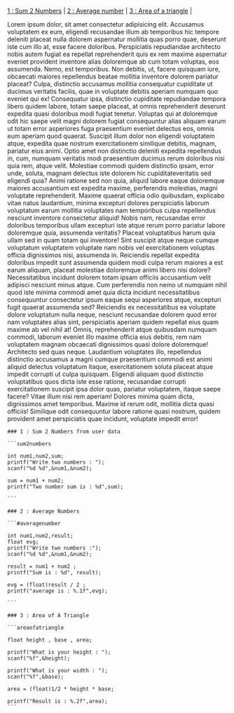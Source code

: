 [1 : Sum 2 Numbers](#sum2numbers) |
[2 : Average number](#averagenumber) |
[3 : Area of a triangle](#areaofatriangle) |



Lorem ipsum dolor, sit amet consectetur adipisicing elit. Accusamus voluptatem ex eum, eligendi recusandae illum
ab temporibus hic tempore deleniti placeat nulla dolorem aspernatur mollitia quas porro quae, deserunt iste cum
illo at, esse facere doloribus. Perspiciatis repudiandae architecto nobis autem fugiat ea repellat reprehenderit
quis ex rem maxime aspernatur eveniet provident inventore alias doloremque ab cum totam voluptas, eos assumenda.
Nemo, est temporibus. Non debitis, ut, facere quisquam iure, obcaecati maiores repellendus beatae mollitia
inventore dolorem pariatur placeat? Culpa, distinctio accusamus mollitia consequatur cupiditate ut ducimus
veritatis facilis, quae in voluptate debitis aperiam numquam quo eveniet qui ex! Consequatur ipsa, distinctio
cupiditate repudiandae tempora libero quidem labore, totam saepe placeat, at omnis reprehenderit deserunt
expedita quasi doloribus modi fugiat tenetur. Voluptas qui at doloremque odit hic saepe velit magni dolorem fugiat consequuntur alias aliquam earum ut totam error asperiores fuga praesentium eveniet delectus eos, omnis eum aperiam quod quaerat. Suscipit illum dolor non eligendi voluptatem atque, expedita quae nostrum exercitationem similique debitis, magnam, pariatur eius animi. Optio amet non distinctio deleniti expedita repellendus in, cum, numquam veritatis modi praesentium ducimus rerum doloribus nisi quia rem, atque velit.
Molestiae commodi quidem distinctio ipsam, error unde, soluta, magnam delectus iste dolorem hic cupiditateveritatis sed eligendi quia? Animi ratione sed non quia, aliquid labore eaque doloremque maiores accusantium est expedita maxime, perferendis molestias, magni voluptate reprehenderit. Maxime quaerat officia odio quibusdam, explicabo vitae natus laudantium, minima excepturi dolores perspiciatis laborum voluptatum earum mollitia voluptates nam temporibus culpa repellendus nesciunt inventore consectetur aliquid! Nobis nam, recusandae error doloribus temporibus ullam excepturi iste atque rerum porro pariatur labore doloremque quia, assumenda veritatis? Placeat voluptatibus harum quia ullam sed in quam totam qui inventore! Sint suscipit atque neque cumque voluptatum voluptatem voluptate nam nobis vel exercitationem voluptas officia dignissimos nisi, assumenda
in. Reiciendis repellat expedita doloribus impedit sunt assumenda quidem modi culpa rerum maiores a est earum
aliquam, placeat molestiae doloremque animi libero nisi dolore? Necessitatibus incidunt dolorem totam ipsam officiis accusantium velit adipisci nesciunt minus atque. Cum perferendis non nemo ut numquam nihil quod iste
minima commodi amet quia dicta incidunt necessitatibus consequuntur consectetur ipsum eaque sequi asperiores
atque, excepturi fugit quaerat assumenda sed? Reiciendis ex necessitatibus ea voluptate dolore voluptatum nulla
neque, nesciunt recusandae dolorem quod error nam voluptates alias sint, perspiciatis aperiam quidem repellat eius quam maxime ab vel nihil at! Omnis, reprehenderit atque quibusdam numquam commodi, laborum eveniet illo maxime officia eius debitis, rem nam voluptatem magnam obcaecati dignissimos quasi dolore doloremque! Architecto
sed quas neque. Laudantium voluptates illo, repellendus distinctio accusamus a magni cumque praesentium commodi
est animi aliquid delectus voluptatum itaque, exercitationem soluta placeat atque impedit corrupti ut culpa
quisquam. Eligendi aliquam quod distinctio voluptatibus quos dicta iste esse ratione, recusandae corrupti
exercitationem suscipit ipsa dolor quas, pariatur voluptatem, itaque saepe facere? Vitae illum nisi rem aperiam!
Dolores minima quam dicta, dignissimos amet temporibus. Maxime id rerum odit, mollitia dicta quasi officiis!
Similique odit consequuntur labore ratione quasi nostrum, quidem provident amet perspiciatis quae incidunt,
voluptate impedit error!



    ### 1 : Sum 2 Numbers from user data

    ```sum2numbers

    int num1,num2,sum;
    printf("Write two numbers : ");
    scanf("%d %d",&num1,&num2);

    sum = num1 + num2;
    printf("Two number sum is : %d",sum);

    ```

    ### 2 : Average Numbers

    ```#averagenumber

    int num1,num2,result;
    float evg;
    printf("Write two numbers :");
    scanf("%d %d",&num1,&num2);

    result = num1 + num2 ;
    printf("Sum is : %d", result);

    evg = (float)result / 2 ;
    printf("average is : %.1f",evg);

    ```
    
    ### 3 : Area of A Triangle

    ```areaofatriangle

    float height , base , area;

    printf("What is your height : ");
    scanf("%f",&height);

    printf("What is your width : ");
    scanf("%f",&base);

    area = (float)1/2 * height * base;

    printf("Result is : %.2f",area);
    ```
